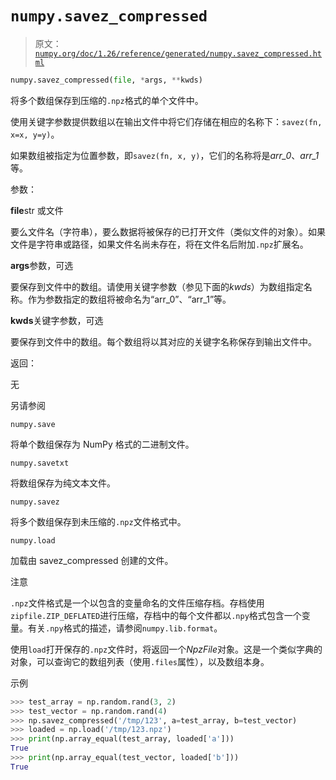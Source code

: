 # `numpy.savez_compressed`

> 原文：[`numpy.org/doc/1.26/reference/generated/numpy.savez_compressed.html`](https://numpy.org/doc/1.26/reference/generated/numpy.savez_compressed.html)

```py
numpy.savez_compressed(file, *args, **kwds)
```

将多个数组保存到压缩的`.npz`格式的单个文件中。

使用关键字参数提供数组以在输出文件中将它们存储在相应的名称下：`savez(fn, x=x, y=y)`。

如果数组被指定为位置参数，即`savez(fn, x, y)`，它们的名称将是*arr_0*、*arr_1*等。

参数：

**file**str 或文件

要么文件名（字符串），要么数据将被保存的已打开文件（类似文件的对象）。如果文件是字符串或路径，如果文件名尚未存在，将在文件名后附加`.npz`扩展名。

**args**参数，可选

要保存到文件中的数组。请使用关键字参数（参见下面的*kwds*）为数组指定名称。作为参数指定的数组将被命名为“arr_0”、“arr_1”等。

**kwds**关键字参数，可选

要保存到文件中的数组。每个数组将以其对应的关键字名称保存到输出文件中。

返回：

无

另请参阅

`numpy.save`

将单个数组保存为 NumPy 格式的二进制文件。

`numpy.savetxt`

将数组保存为纯文本文件。

`numpy.savez`

将多个数组保存到未压缩的`.npz`文件格式中。

`numpy.load`

加载由 savez_compressed 创建的文件。

注意

`.npz`文件格式是一个以包含的变量命名的文件压缩存档。存档使用`zipfile.ZIP_DEFLATED`进行压缩，存档中的每个文件都以`.npy`格式包含一个变量。有关`.npy`格式的描述，请参阅`numpy.lib.format`。

使用`load`打开保存的`.npz`文件时，将返回一个*NpzFile*对象。这是一个类似字典的对象，可以查询它的数组列表（使用`.files`属性），以及数组本身。

示例

```py
>>> test_array = np.random.rand(3, 2)
>>> test_vector = np.random.rand(4)
>>> np.savez_compressed('/tmp/123', a=test_array, b=test_vector)
>>> loaded = np.load('/tmp/123.npz')
>>> print(np.array_equal(test_array, loaded['a']))
True
>>> print(np.array_equal(test_vector, loaded['b']))
True 
```
